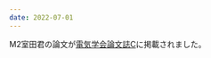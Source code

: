 ```yaml
---
date: 2022-07-01
---
```

M2室田君の論文が<a href="https://www.jstage.jst.go.jp/browse/ieejeiss/142/7/_contents/-char/ja">電気学会論文誌C</a>に掲載されました。 
